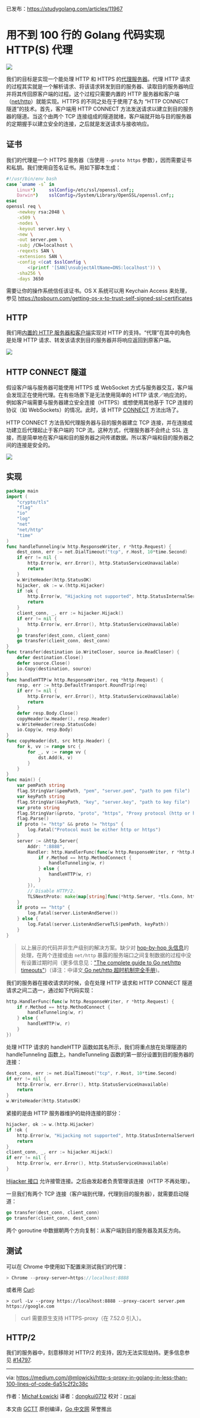 已发布：https://studygolang.com/articles/11967

# 用不到 100 行的 Golang 代码实现 HTTP(S) 代理

![](https://raw.githubusercontent.com/studygolang/gctt-images/master/http-s-proxy/header.jpeg)

我们的目标是实现一个能处理 HTTP 和 HTTPS 的[代理服务器](https://en.wikipedia.org/wiki/Proxy_server)。代理 HTTP 请求的过程其实就是一个解析请求、将该请求转发到目的服务器、读取目的服务器响应并将其传回原客户端的过程。这个过程只需要内置的 HTTP 服务器和客户端（[net/http](https://golang.org/pkg/net/http/)）就能实现。HTTPS 的不同之处在于使用了名为 “HTTP CONNECT 隧道”的技术。首先，客户端用 HTTP CONNECT 方法发送请求以建立到目的服务器的隧道。当这个由两个 TCP 连接组成的隧道就绪，客户端就开始与目的服务器的定期握手以建立安全的连接，之后就是发送请求与接收响应。

## 证书

我们的代理是一个 HTTPS 服务器（当使用 `--proto https` 参数），因而需要证书和私钥。我们使用自签名证书。用如下脚本生成：

```bash
#!/usr/bin/env bash
case `uname -s` in
    Linux*)     sslConfig=/etc/ssl/openssl.cnf;;
    Darwin*)    sslConfig=/System/Library/OpenSSL/openssl.cnf;;
esac
openssl req \
    -newkey rsa:2048 \
    -x509 \
    -nodes \
    -keyout server.key \
    -new \
    -out server.pem \
    -subj /CN=localhost \
    -reqexts SAN \
    -extensions SAN \
    -config <(cat $sslConfig \
        <(printf '[SAN]\nsubjectAltName=DNS:localhost')) \
    -sha256 \
    -days 3650
```

需要让你的操作系统信任该证书。OS X 系统可以用 Keychain Access 来处理，参见  https://tosbourn.com/getting-os-x-to-trust-self-signed-ssl-certificates

## HTTP

我们用[内置的 HTTP 服务器和客户端](https://golang.org/pkg/net/http/)实现对 HTTP 的支持。“代理”在其中的角色是处理 HTTP 请求、转发该请求到目的服务器并将响应返回到原客户端。

![](https://raw.githubusercontent.com/studygolang/gctt-images/master/http-s-proxy/http_proxy.png)

## HTTP CONNECT 隧道

假设客户端与服务器可能使用 HTTPS 或 WebSocket 方式与服务器交互，客户端会发现正在使用代理。在有些场景下是无法使用简单的 HTTP 请求／响应流的，例如客户端需要与服务器建立安全连接（HTTPS）或想使用其他基于 TCP 连接的协议（如 WebSockets）的情况。此时，该 HTTP [CONNECT](https://developer.mozilla.org/en-US/docs/Web/HTTP/Methods/CONNECT) 方法出场了。

HTTP CONNECT 方法告知代理服务器与目的服务器建立 TCP 连接，并在连接成功建立后代理起止于客户端的 TCP 流。这种方式，代理服务器不会终止 SSL 连接，而是简单地在客户端和目的服务器之间传递数据。所以客户端和目的服务器之间的连接是安全的。

![](https://raw.githubusercontent.com/studygolang/gctt-images/master/http-s-proxy/http_connect_tunneling.png)

## 实现

```go
package main
import (
    "crypto/tls"
    "flag"
    "io"
    "log"
    "net"
    "net/http"
    "time"
)
func handleTunneling(w http.ResponseWriter, r *http.Request) {
    dest_conn, err := net.DialTimeout("tcp", r.Host, 10*time.Second)
    if err != nil {
        http.Error(w, err.Error(), http.StatusServiceUnavailable)
        return
    }
    w.WriteHeader(http.StatusOK)
    hijacker, ok := w.(http.Hijacker)
    if !ok {
        http.Error(w, "Hijacking not supported", http.StatusInternalServerError)
        return
    }
    client_conn, _, err := hijacker.Hijack()
    if err != nil {
        http.Error(w, err.Error(), http.StatusServiceUnavailable)
    }
    go transfer(dest_conn, client_conn)
    go transfer(client_conn, dest_conn)
}
func transfer(destination io.WriteCloser, source io.ReadCloser) {
    defer destination.Close()
    defer source.Close()
    io.Copy(destination, source)
}
func handleHTTP(w http.ResponseWriter, req *http.Request) {
    resp, err := http.DefaultTransport.RoundTrip(req)
    if err != nil {
        http.Error(w, err.Error(), http.StatusServiceUnavailable)
        return
    }
    defer resp.Body.Close()
    copyHeader(w.Header(), resp.Header)
    w.WriteHeader(resp.StatusCode)
    io.Copy(w, resp.Body)
}
func copyHeader(dst, src http.Header) {
    for k, vv := range src {
        for _, v := range vv {
            dst.Add(k, v)
        }
    }
}
func main() {
    var pemPath string
    flag.StringVar(&pemPath, "pem", "server.pem", "path to pem file")
    var keyPath string
    flag.StringVar(&keyPath, "key", "server.key", "path to key file")
    var proto string
    flag.StringVar(&proto, "proto", "https", "Proxy protocol (http or https)")
    flag.Parse()
    if proto != "http" && proto != "https" {
        log.Fatal("Protocol must be either http or https")
    }
    server := &http.Server{
        Addr: ":8888",
        Handler: http.HandlerFunc(func(w http.ResponseWriter, r *http.Request) {
            if r.Method == http.MethodConnect {
                handleTunneling(w, r)
            } else {
                handleHTTP(w, r)
            }
        }),
        // Disable HTTP/2.
        TLSNextProto: make(map[string]func(*http.Server, *tls.Conn, http.Handler)),
    }
    if proto == "http" {
        log.Fatal(server.ListenAndServe())
    } else {
        log.Fatal(server.ListenAndServeTLS(pemPath, keyPath))
    }
}
```

> 以上展示的代码并非生产级别的解决方案。缺少对 [hop-by-hop 头信息](https://developer.mozilla.org/en-US/docs/Web/HTTP/Headers#hbh)的处理，在两个连接或由 `net/http` 暴露的服务端口之间复制数据的过程中没有设置过期时间（更多信息见：["The complete guide to Go net/http timeouts"](https://blog.cloudflare.com/the-complete-guide-to-golang-net-http-timeouts/))（译注：中译文[ Go net/http 超时机制完全手册](https://studygolang.com/articles/9339))。

我们的服务器在接收请求的时候，会在处理 HTTP 请求和 HTTP CONNECT 隧道请求之间二选一，通过如下代码实现：

```go
http.HandlerFunc(func(w http.ResponseWriter, r *http.Request) {
    if r.Method == http.MethodConnect {
        handleTunneling(w, r)
    } else {
        handleHTTP(w, r)
    }
})
```

处理 HTTP 请求的 handleHTTP 函数如其名所示，我们将重点放在处理隧道的 handleTunneling 函数上。handleTunneling 函数的第一部分设置到目的服务器的连接：

```go
dest_conn, err := net.DialTimeout("tcp", r.Host, 10*time.Second)
if err != nil {
    http.Error(w, err.Error(), http.StatusServiceUnavailable)
    return
}
w.WriteHeader(http.StatusOK)
```

紧接的是由 HTTP 服务器维护的劫持连接的部分：

```go
hijacker, ok := w.(http.Hijacker)
if !ok {
    http.Error(w, "Hijacking not supported", http.StatusInternalServerError)
    return
}
client_conn, _, err := hijacker.Hijack()
if err != nil {
    http.Error(w, err.Error(), http.StatusServiceUnavailable)
}
```

[Hijacker 接口](https://golang.org/pkg/net/http/#Hijacker) 允许接管连接。之后由发起者负责管理该连接（HTTP 不再处理）。

一旦我们有两个 TCP 连接（客户端到代理，代理到目的服务器），就需要启动隧道：

```go
go transfer(dest_conn, client_conn)
go transfer(client_conn, dest_conn)
```

两个 goroutine 中数据朝两个方向复制：从客户端到目的服务器及其反方向。

## 测试

可以在 Chrome 中使用如下配置来测试我们的代理：

```go
> Chrome --proxy-server=https://localhost:8888
```

或者用 [Curl](https://github.com/curl/curl):

```
> curl -Lv --proxy https://localhost:8888 --proxy-cacert server.pem https://google.com
```

> curl 需要原生支持 HTTPS-proxy（在 7.52.0 引入）。

## HTTP/2

我们的服务器中，刻意移除对 HTTP/2 的支持，因为无法实现劫持。更多信息参见 [#14797](https://github.com/golang/go/issues/14797#issuecomment-196103814).

----------------

via: https://medium.com/@mlowicki/http-s-proxy-in-golang-in-less-than-100-lines-of-code-6a51c2f2c38c

作者：[Michał Łowicki](https://medium.com/@mlowicki)
译者：[dongkui0712](https://github.com/dongkui0712)
校对：[rxcai](https://github.com/rxcai)

本文由 [GCTT](https://github.com/studygolang/GCTT) 原创编译，[Go 中文网](https://studygolang.com/) 荣誉推出
